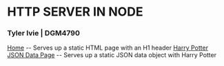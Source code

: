 # HTTP SERVER IN NODE
### Tyler Ivie | DGM4790
[Home](http://localhost:5000/) -- Serves up a static HTML page with an H1 header
[Harry Potter JSON Data Page](http://localhost:5000/api) -- Serves up a static JSON data object with Harry Potter